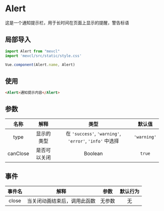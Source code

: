 # Alert

这是一个通知提示栏，用于长时间在页面上显示的提醒，警告标语

## 局部导入
```js
import Alert from "mevcl"
import 'mevcl/src/static/style.css'

Vue.component(Alert.name, Alert)
```

## 使用
```html
<Alert>通知提示内容</Alert>
```

## 参数

| 名称 | 解释 | 类型 | 默认值 |
|:-:|:-:|:-:|:-:|
| type | 显示的类型 | 在 `'success'`, `'warning'`, `'error'`, `'info'` 中选择 | `'warning'` |
| canClose | 是否可以关闭 | Boolean | `true` |

## 事件

| 事件名 | 解释 | 参数 | 默认行为 |
|:-:|:-:|:-:|:-:|
| close | 当关闭动画结束后，调用此函数 | 无参数 | 无 |
